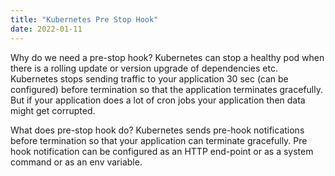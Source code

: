 ```yaml
---
title: "Kubernetes Pre Stop Hook"
date: 2022-01-11
---
```


Why do we need a pre-stop hook?
Kubernetes can stop a healthy pod when there is a rolling update or version upgrade of dependencies etc. Kubernetes stops sending traffic to your application 30 sec (can be configured) before termination so that the application terminates gracefully.
But if your application does a lot of cron jobs your application then data might get corrupted.

What does pre-stop hook do?
Kubernetes sends pre-hook notifications before termination so that your application can terminate gracefully.
Pre hook notification can be configured as an HTTP end-point or as a system command or as an env variable.

